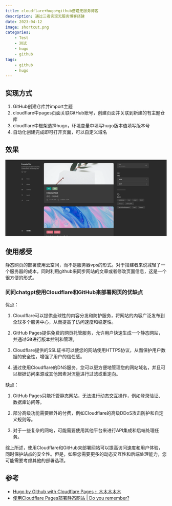 ```yaml
---
title: cloudflare+hugo+github搭建无服务博客
description: 通过三者实现无服务博客搭建
date: 2023-04-12
image: shortcut.png
categories:
    - Test
    - 测试
    - hugo
    - github
tags:
    - github
    - hugo
---
```


## 实现方式
1. GitHub创建仓库并import主题
2. cloudflare中pages页面关联GitHub账号，创建页面并关联到新建的有主题仓库
3. cloudflare中框架选择hugo，环境变量中填写hugo版本值填写版本号
4. 自动化创建完成即可打开页面，可以自定义域名

## 效果
![截图](shortcut.png)

## 使用感受
静态网页的部署使用云空间，而不是服务器vps的形式。对于搭建者来说减轻了一个服务器的成本，同时利用github来同步网站的文章或者修改页面信息，这是一个很方便的形式。
### 问问chatgpt使用Cloudflare和GitHub来部署网页的优缺点
优点：

1. Cloudflare可以提供全球性的内容分发和防护服务，将网站的内容广泛发布到全球多个服务中心，从而提高了访问速度和稳定性。

2. GitHub Pages提供免费的网页托管服务，允许用户快速生成一个静态网站，并通过Git进行版本控制和管理。

3. Cloudflare提供的SSL证书可以使您的网站使用HTTPS协议，从而保护用户数据的安全性，增强了用户的信任感。

4. 通过使用Cloudflare的DNS服务，您可以更方便地管理您的网站域名，并且可以根据访问来源或其他因素对流量进行过滤或重定向。

缺点：

1. GitHub Pages只能托管静态网站，无法进行动态交互操作，例如登录验证、数据库访问等。

2. 部分高级功能需要额外的付费，例如Cloudflare的高级DDoS攻击防护和自定义规则等。

3. 对于一些复杂的网站，可能需要使用其他平台来进行API集成和后端处理任务。

综上所述，使用Cloudflare和GitHub来部署网站可以提高访问速度和用户体验，同时保护站点的安全性。但是，如果您需要更多的动态交互性和后端处理能力，您可能需要考虑其他的部署选项。
## 参考
-  [Hugo by Github with Cloudflare Pages :: 木木木木木](https://immmmm.com/hugo-github-cloudflare/) 
-  [使用Cloudflare Pages部署静态网站 | Do you remember?](https://wbuntu.com/deploy-static-site-with-cloudflare-pages/) 